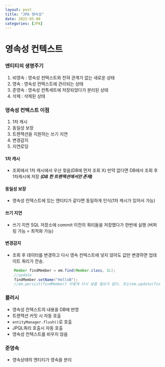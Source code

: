 ```yaml
---
layout: post
title: "JPA 영속성"
date: 2022-05-08
categories: [JPA]
---
```


# 영속성 컨텍스트

### 엔티티의 생명주기

1. 비영속 : 영속성 컨텍스트와 전혀 관계가 없는 새로운 상태
2. 영속 : 영속성 컨텍스트에 관리되는 상태
3. 준영속 : 영속성 컨특세트에 저장되었다가 분리된 상태
4. 삭제 : 삭제된 상태

### 영속성 컨텍스트 이점

1. 1차 캐시
2. 동일성 보장
3. 트랜잭션을 지원하는 쓰기 지연
4. 변경감지
5. 지연로딩

#### 1차 캐시

- 조회에서 1차 캐시에서 우선 찾음(DB에 먼저 조회 X) 만약 없다면 DB에서 조회 후 1차캐시에 저장 **_(DB 한 트랜잭션에서만 존재)_**

#### 동일성 보장

- 영속성 컨텍스트에 있는 엔티티가 같다면 동일하게 인식(1차 캐시가 있어서 가능)

#### 쓰기 지연

- 쓰기 지연 SQL 저장소에 commit 이전의 쿼리들을 저장했다가 한번에 실행 (버퍼링 가능 = 최적화 가능)

#### 변경감지

- 조회 후 데이터를 변경하고 다시 영속 컨텍스트에 넣지 않아도 값만 변경하면 업데이트 쿼리가 전송.

```java
    Member findMember = em.find(Member.class, 1L);
    //update
    findMember.setName("HelloB");
    //em.persist(findMember) 이렇게 다시 넣을 필요가 없다. 또는(em.update(findmember) -> X)
```

### 플러시

- 영속성 컨텍스트의 내용을 DB에 반영
- 트랜잭션 커밋 시 자동 호출
- `entityManager.flush()`로 호출
- JPQL쿼리 호출시 자동 호출
- 영속성 컨텍스트를 비우지 않음

### 준영속

- 영속상태의 엔티티가 영속을 분리
